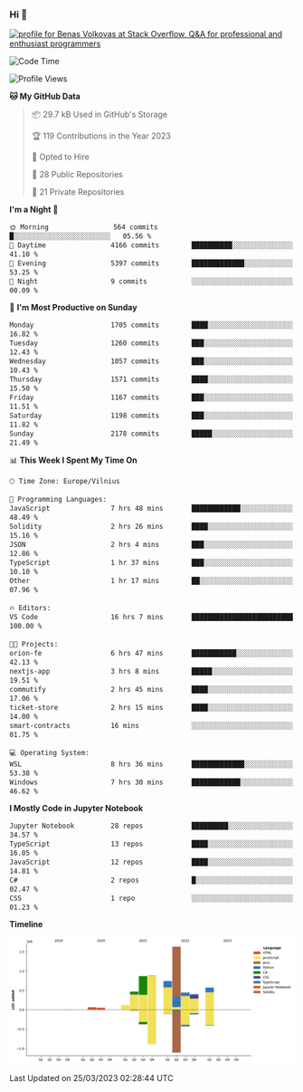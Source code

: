 ### Hi 👋
<a href="https://stackoverflow.com/users/14954249/benas-volkovas"><img src="https://stackoverflow.com/users/flair/14954249.png?theme=dark" width="208" height="58" alt="profile for Benas Volkovas at Stack Overflow, Q&amp;A for professional and enthusiast programmers" title="profile for Benas Volkovas at Stack Overflow, Q&amp;A for professional and enthusiast programmers"></a>

<!--START_SECTION:waka-->
![Code Time](http://img.shields.io/badge/Code%20Time-1%2C355%20hrs%2015%20mins-blue)

![Profile Views](http://img.shields.io/badge/Profile%20Views-0-blue)

**🐱 My GitHub Data** 

> 📦 29.7 kB Used in GitHub's Storage 
 > 
> 🏆 119 Contributions in the Year 2023
 > 
> 💼 Opted to Hire
 > 
> 📜 28 Public Repositories 
 > 
> 🔑 21 Private Repositories 
 > 
**I'm a Night 🦉** 

```text
🌞 Morning                564 commits         █░░░░░░░░░░░░░░░░░░░░░░░░   05.56 % 
🌆 Daytime                4166 commits        ██████████░░░░░░░░░░░░░░░   41.10 % 
🌃 Evening                5397 commits        █████████████░░░░░░░░░░░░   53.25 % 
🌙 Night                  9 commits           ░░░░░░░░░░░░░░░░░░░░░░░░░   00.09 % 
```
📅 **I'm Most Productive on Sunday** 

```text
Monday                   1705 commits        ████░░░░░░░░░░░░░░░░░░░░░   16.82 % 
Tuesday                  1260 commits        ███░░░░░░░░░░░░░░░░░░░░░░   12.43 % 
Wednesday                1057 commits        ███░░░░░░░░░░░░░░░░░░░░░░   10.43 % 
Thursday                 1571 commits        ████░░░░░░░░░░░░░░░░░░░░░   15.50 % 
Friday                   1167 commits        ███░░░░░░░░░░░░░░░░░░░░░░   11.51 % 
Saturday                 1198 commits        ███░░░░░░░░░░░░░░░░░░░░░░   11.82 % 
Sunday                   2178 commits        █████░░░░░░░░░░░░░░░░░░░░   21.49 % 
```


📊 **This Week I Spent My Time On** 

```text
🕑︎ Time Zone: Europe/Vilnius

💬 Programming Languages: 
JavaScript               7 hrs 48 mins       ████████████░░░░░░░░░░░░░   48.49 % 
Solidity                 2 hrs 26 mins       ████░░░░░░░░░░░░░░░░░░░░░   15.16 % 
JSON                     2 hrs 4 mins        ███░░░░░░░░░░░░░░░░░░░░░░   12.86 % 
TypeScript               1 hr 37 mins        ███░░░░░░░░░░░░░░░░░░░░░░   10.10 % 
Other                    1 hr 17 mins        ██░░░░░░░░░░░░░░░░░░░░░░░   07.96 % 

🔥 Editors: 
VS Code                  16 hrs 7 mins       █████████████████████████   100.00 % 

🐱‍💻 Projects: 
orion-fe                 6 hrs 47 mins       ███████████░░░░░░░░░░░░░░   42.13 % 
nextjs-app               3 hrs 8 mins        █████░░░░░░░░░░░░░░░░░░░░   19.51 % 
commutify                2 hrs 45 mins       ████░░░░░░░░░░░░░░░░░░░░░   17.06 % 
ticket-store             2 hrs 15 mins       ████░░░░░░░░░░░░░░░░░░░░░   14.00 % 
smart-contracts          16 mins             ░░░░░░░░░░░░░░░░░░░░░░░░░   01.75 % 

💻 Operating System: 
WSL                      8 hrs 36 mins       █████████████░░░░░░░░░░░░   53.38 % 
Windows                  7 hrs 30 mins       ████████████░░░░░░░░░░░░░   46.62 % 
```

**I Mostly Code in Jupyter Notebook** 

```text
Jupyter Notebook         28 repos            █████████░░░░░░░░░░░░░░░░   34.57 % 
TypeScript               13 repos            ████░░░░░░░░░░░░░░░░░░░░░   16.05 % 
JavaScript               12 repos            ████░░░░░░░░░░░░░░░░░░░░░   14.81 % 
C#                       2 repos             █░░░░░░░░░░░░░░░░░░░░░░░░   02.47 % 
CSS                      1 repo              ░░░░░░░░░░░░░░░░░░░░░░░░░   01.23 % 
```



**Timeline**

![Lines of Code chart](https://raw.githubusercontent.com/BenasVolkovas/BenasVolkovas/main/assets/bar_graph.png)


 Last Updated on 25/03/2023 02:28:44 UTC
<!--END_SECTION:waka-->
